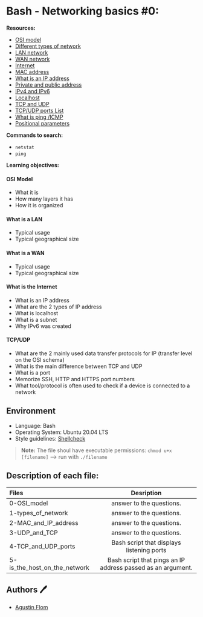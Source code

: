 # Bash - Networking basics #0:

**Resources:**

* [OSI model](https://en.wikipedia.org/wiki/OSI_model)
* [Different types of network](https://www.lifewire.com/lans-wans-and-other-area-networks-817376)
* [LAN network](https://en.wikipedia.org/wiki/Local_area_network)
* [WAN network](https://en.wikipedia.org/wiki/Wide_area_network)
* [Internet](https://en.wikipedia.org/wiki/Internet)
* [MAC address](https://whatismyipaddress.com/mac-address)
* [What is an IP address](https://www.bleepingcomputer.com/tutorials/ip-addresses-explained/)
* [Private and public address](https://www.iplocation.net/public-vs-private-ip-address)
* [IPv4 and IPv6](https://www.webopedia.com/insights/ipv6-ipv4-difference/)
* [Localhost](https://en.wikipedia.org/wiki/Localhost)
* [TCP and UDP](https://www.howtogeek.com/190014/htg-explains-what-is-the-difference-between-tcp-and-udp/)
* [TCP/UDP ports List](https://en.wikipedia.org/wiki/List_of_TCP_and_UDP_port_numbers)
* [What is ping /ICMP](https://en.wikipedia.org/wiki/Ping_%28networking_utility%29)
* [Positional parameters](https://wiki.bash-hackers.org/scripting/posparams)

**Commands to search:**

* ``netstat``
* ``ping``

**Learning objectives:**

#### OSI Model
* What it is
* How many layers it has
* How it is organized

#### What is a LAN
* Typical usage
* Typical geographical size

#### What is a WAN
* Typical usage
* Typical geographical size

#### What is the Internet
* What is an IP address
* What are the 2 types of IP address
* What is localhost
* What is a subnet
* Why IPv6 was created

#### TCP/UDP
* What are the 2 mainly used data transfer protocols for IP (transfer level on the OSI schema)
* What is the main difference between TCP and UDP
* What is a port
* Memorize SSH, HTTP and HTTPS port numbers
* What tool/protocol is often used to check if a device is connected to a network

## Environment
 
* Language: Bash
* Operating System: Ubuntu 20.04 LTS
* Style guidelines: [Shellcheck](https://github.com/koalaman/shellcheck)
 > **Note:** The file shoul have executable permissions: ``chmod u+x [filename]`` --> run with ``./filename``

## Description of each file:

| Files          |Desription
|:----------------|:-------------------------------:|
|0-OSI_model |answer to the questions.
|1-types_of_network |answer to the questions.
|2-MAC_and_IP_address |answer to the questions.
|3-UDP_and_TCP |answer to the questions.
|4-TCP_and_UDP_ports |Bash script that displays listening ports
|5-is_the_host_on_the_network |Bash script that pings an IP address passed as an argument.

## Authors :pen:

* [Agustin Flom](https://www.linkedin.com/in/agustin-f/)
